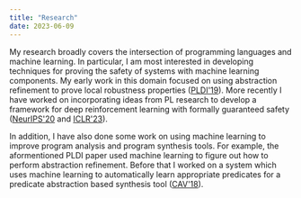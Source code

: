 ```yaml
---
title: "Research"
date: 2023-06-09
---
```


My research broadly covers the intersection of programming languages and
machine learning. In particular, I am most interested in developing techniques
for proving the safety of systems with machine learning components. My early
work in this domain focused on using abstraction refinement to prove local
robustness properties ([PLDI'19](/papers/charon-pldi-19.pdf)). More recently I
have worked on incorporating ideas from PL research to develop a framework for
deep reinforcement learning with formally guaranteed safety
([NeurIPS'20](/papers/revel-neurips2020.pdf) and [ICLR'23](/papers/spice.pdf)).

In addition, I have also done some work on using machine learning to improve
program analysis and program synthesis tools. For example, the aformentioned
PLDI paper used machine learning to figure out how to perform abstraction
refinement. Before that I worked on a system which uses machine learning to
automatically learn appropriate predicates for a predicate abstraction based
synthesis tool ([CAV'18](/papers/atlas-cav-18.pdf)).
